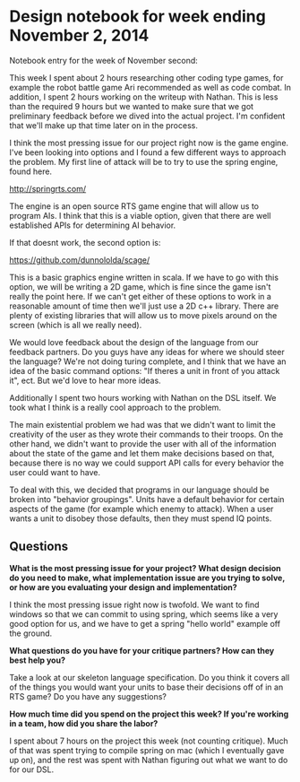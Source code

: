 # Design notebook for week ending November 2, 2014

Notebook entry for the week of November second:

This week I spent about 2 hours researching other coding
type games, for example the robot battle game Ari recommended
as well as code combat. In addition, I spent 2 hours working on
the writeup with Nathan. This is less than the required 9 hours
but we wanted to make sure that we got preliminary feedback
before we dived into the actual project. I'm confident that we'll
make up that time later on in the process.

I think the most pressing issue for our project right now is
the game engine. I've been looking into options and I found
a few different ways to approach the problem. My first line
of attack will be to try to use the spring engine, found here.

http://springrts.com/

The engine is an open source RTS game engine that will allow us to
program AIs. I think that this is a viable option, given that
there are well established APIs for determining AI behavior.

If that doesnt work, the second option is:

https://github.com/dunnololda/scage/

This is a basic graphics engine written in scala. If we have to
go with this option, we will be writing a 2D game, which is fine
since the game isn't really the point here. If we can't get either
of these options to work in a reasonable amount of time then we'll
just use a 2D c++ library. There are plenty of existing libraries that
will allow us to move pixels around on the screen (which is
all we really need).

We would love feedback about the design of the language from
our feedback partners. Do you guys have any ideas for where we
should steer the language? We're not doing turing complete,
and I think that we have an idea of the basic command options:
"If theres a unit in front of you attack it", ect. But we'd love
to hear more ideas.

Additionally I spent two hours working with Nathan on the 
DSL itself. We took what I think is a really cool approach to 
the problem. 

The main existential problem we had was that we didn't want
to limit the creativity of the user as they wrote their 
commands to their troops. On the other hand, we didn't want
to provide the user with all of the information about the
state of the game and let them make decisions based on that, 
because there is no way we could support API calls for
every behavior the user could want to have.

To deal with this, we decided that programs in our language 
should be broken into "behavior groupings".  Units have a 
default behavior for certain aspects of the game 
(for example which enemy to attack). When a user wants 
a unit to disobey those defaults, then they must spend IQ 
points. 

## Questions

**What is the most pressing issue for your project? What design decision do
you need to make, what implementation issue are you trying to solve, or how
are you evaluating your design and implementation?**

I think the most pressing issue right now is twofold. We want to find windows so 
that we can commit to using spring, which seems like a very good option for us,
and we have to get a spring "hello world" example off the ground.

**What questions do you have for your critique partners? How can they best help
you?**

Take a look at our skeleton language specification. Do you think it covers 
all of the things you would want your units to base their decisions off
of in an RTS game? Do you have any suggestions?

**How much time did you spend on the project this week? If you're working in a
team, how did you share the labor?**

I spent about 7 hours on the project this week (not counting critique). Much of that 
was spent trying to compile spring on mac (which I eventually gave up on), and the
rest was spent with Nathan figuring out what we want to do for our DSL. 

